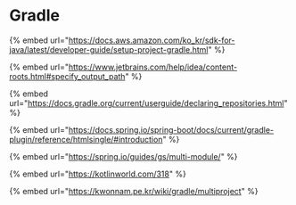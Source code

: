 # Gradle



{% embed url="https://docs.aws.amazon.com/ko_kr/sdk-for-java/latest/developer-guide/setup-project-gradle.html" %}

{% embed url="https://www.jetbrains.com/help/idea/content-roots.html#specify_output_path" %}

{% embed url="https://docs.gradle.org/current/userguide/declaring_repositories.html" %}

{% embed url="https://docs.spring.io/spring-boot/docs/current/gradle-plugin/reference/htmlsingle/#introduction" %}

{% embed url="https://spring.io/guides/gs/multi-module/" %}

{% embed url="https://kotlinworld.com/318" %}

{% embed url="https://kwonnam.pe.kr/wiki/gradle/multiproject" %}

